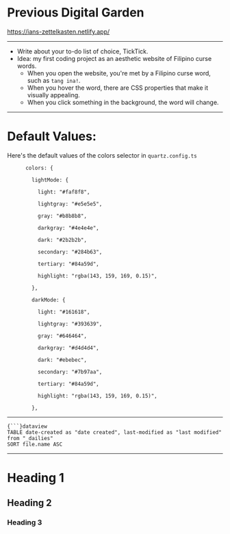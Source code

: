 # Previous Digital Garden
https://ians-zettelkasten.netlify.app/

---

- Write about your to-do list of choice, TickTick.
- Idea: my first coding project as an aesthetic website of Filipino curse words.
	- When you open the website, you're met by a Filipino curse word, such as `tang ina!`.
	- When you hover the word, there are CSS properties that make it visually appealing.
	- When you click something in the background, the word will change.

---

# Default Values:

Here's the default values of the colors selector in `quartz.config.ts`

```
      colors: {

        lightMode: {

          light: "#faf8f8",

          lightgray: "#e5e5e5",

          gray: "#b8b8b8",

          darkgray: "#4e4e4e",

          dark: "#2b2b2b",

          secondary: "#284b63",

          tertiary: "#84a59d",

          highlight: "rgba(143, 159, 169, 0.15)",

        },

        darkMode: {

          light: "#161618",

          lightgray: "#393639",

          gray: "#646464",

          darkgray: "#d4d4d4",

          dark: "#ebebec",

          secondary: "#7b97aa",

          tertiary: "#84a59d",

          highlight: "rgba(143, 159, 169, 0.15)",

        },
```


---


```
{```}dataview
TABLE date-created as "date created", last-modified as "last modified"
from "_dailies"
SORT file.name ASC
```

---

# Heading 1
## Heading 2
### Heading 3
